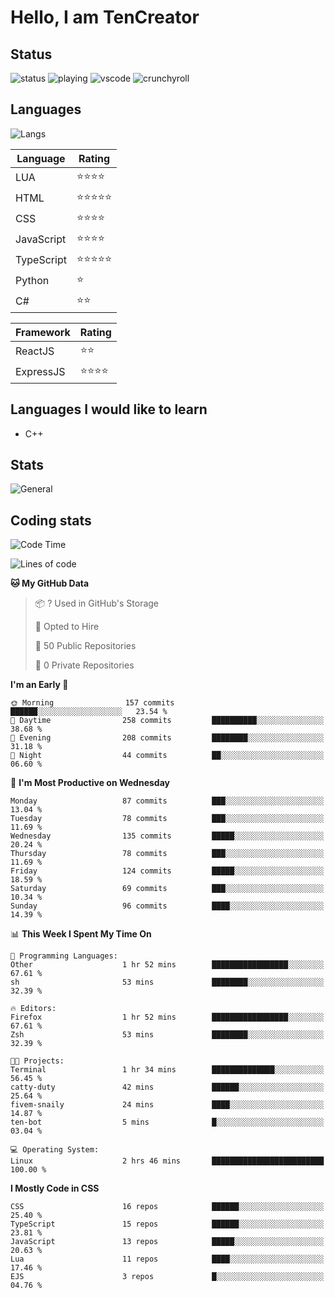 # Hello, I am TenCreator

## Status
![status](https://api.statusbadges.me/badge/status/518334475038359555?simple=true&style=for-the-badge)
![playing](https://api.statusbadges.me/badge/playing/518334475038359555?style=for-the-badge)
![vscode](https://api.statusbadges.me/badge/vscode/518334475038359555?style=for-the-badge)
![crunchyroll](https://api.statusbadges.me/badge/crunchyroll/518334475038359555?style=for-the-badge)

## Languages
![Langs](https://github-readme-stats.vercel.app/api/top-langs/?username=tencreator&layout=compact&theme=radical)


|Language|Rating|
|--------|------|
|LUA|⭐️⭐️⭐️⭐️|
|HTML|⭐️⭐️⭐️⭐️⭐️|
|CSS|⭐️⭐️⭐️⭐️|
|JavaScript|⭐️⭐️⭐️⭐️|
|TypeScript|⭐️⭐️⭐️⭐️⭐️|
|Python|⭐️|
|C#|⭐️⭐️ |

|Framework|Rating|
|--------|------|
|ReactJS|⭐️⭐️|
|ExpressJS|⭐️⭐️⭐️⭐️|

## Languages I would like to learn
- C++

## Stats
![General](https://github-readme-stats.vercel.app/api?username=tencreator&show_icons=true&theme=radical)

## Coding stats
<!--START_SECTION:waka-->
![Code Time](http://img.shields.io/badge/Code%20Time-174%20hrs%2051%20mins-blue)

![Lines of code](https://img.shields.io/badge/From%20Hello%20World%20I%27ve%20Written-1.3%20million%20lines%20of%20code-blue)

**🐱 My GitHub Data** 

> 📦 ? Used in GitHub's Storage 
 > 
> 💼 Opted to Hire
 > 
> 📜 50 Public Repositories 
 > 
> 🔑 0 Private Repositories 
 > 
**I'm an Early 🐤** 

```text
🌞 Morning                157 commits         ██████░░░░░░░░░░░░░░░░░░░   23.54 % 
🌆 Daytime                258 commits         ██████████░░░░░░░░░░░░░░░   38.68 % 
🌃 Evening                208 commits         ████████░░░░░░░░░░░░░░░░░   31.18 % 
🌙 Night                  44 commits          ██░░░░░░░░░░░░░░░░░░░░░░░   06.60 % 
```
📅 **I'm Most Productive on Wednesday** 

```text
Monday                   87 commits          ███░░░░░░░░░░░░░░░░░░░░░░   13.04 % 
Tuesday                  78 commits          ███░░░░░░░░░░░░░░░░░░░░░░   11.69 % 
Wednesday                135 commits         █████░░░░░░░░░░░░░░░░░░░░   20.24 % 
Thursday                 78 commits          ███░░░░░░░░░░░░░░░░░░░░░░   11.69 % 
Friday                   124 commits         █████░░░░░░░░░░░░░░░░░░░░   18.59 % 
Saturday                 69 commits          ███░░░░░░░░░░░░░░░░░░░░░░   10.34 % 
Sunday                   96 commits          ████░░░░░░░░░░░░░░░░░░░░░   14.39 % 
```


📊 **This Week I Spent My Time On** 

```text
💬 Programming Languages: 
Other                    1 hr 52 mins        █████████████████░░░░░░░░   67.61 % 
sh                       53 mins             ████████░░░░░░░░░░░░░░░░░   32.39 % 

🔥 Editors: 
Firefox                  1 hr 52 mins        █████████████████░░░░░░░░   67.61 % 
Zsh                      53 mins             ████████░░░░░░░░░░░░░░░░░   32.39 % 

🐱‍💻 Projects: 
Terminal                 1 hr 34 mins        ██████████████░░░░░░░░░░░   56.45 % 
catty-duty               42 mins             ██████░░░░░░░░░░░░░░░░░░░   25.64 % 
fivem-snaily             24 mins             ████░░░░░░░░░░░░░░░░░░░░░   14.87 % 
ten-bot                  5 mins              █░░░░░░░░░░░░░░░░░░░░░░░░   03.04 % 

💻 Operating System: 
Linux                    2 hrs 46 mins       █████████████████████████   100.00 % 
```

**I Mostly Code in CSS** 

```text
CSS                      16 repos            ██████░░░░░░░░░░░░░░░░░░░   25.40 % 
TypeScript               15 repos            ██████░░░░░░░░░░░░░░░░░░░   23.81 % 
JavaScript               13 repos            █████░░░░░░░░░░░░░░░░░░░░   20.63 % 
Lua                      11 repos            ████░░░░░░░░░░░░░░░░░░░░░   17.46 % 
EJS                      3 repos             █░░░░░░░░░░░░░░░░░░░░░░░░   04.76 % 
```




<!--END_SECTION:waka-->
